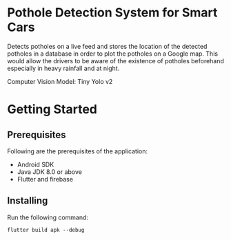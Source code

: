 # Pothole Detection System for Smart Cars

Detects potholes on a live feed and stores the location of the detected potholes in a database in order to plot the potholes on a Google map. This would allow the drivers to be aware of the existence of potholes beforehand especially in heavy rainfall and at night. 

Computer Vision Model: Tiny Yolo v2

# Getting Started

## Prerequisites

Following are the prerequisites of the application:

* Android SDK
* Java JDK 8.0 or above
* Flutter and firebase

## Installing

Run the following command:

`flutter build apk --debug`